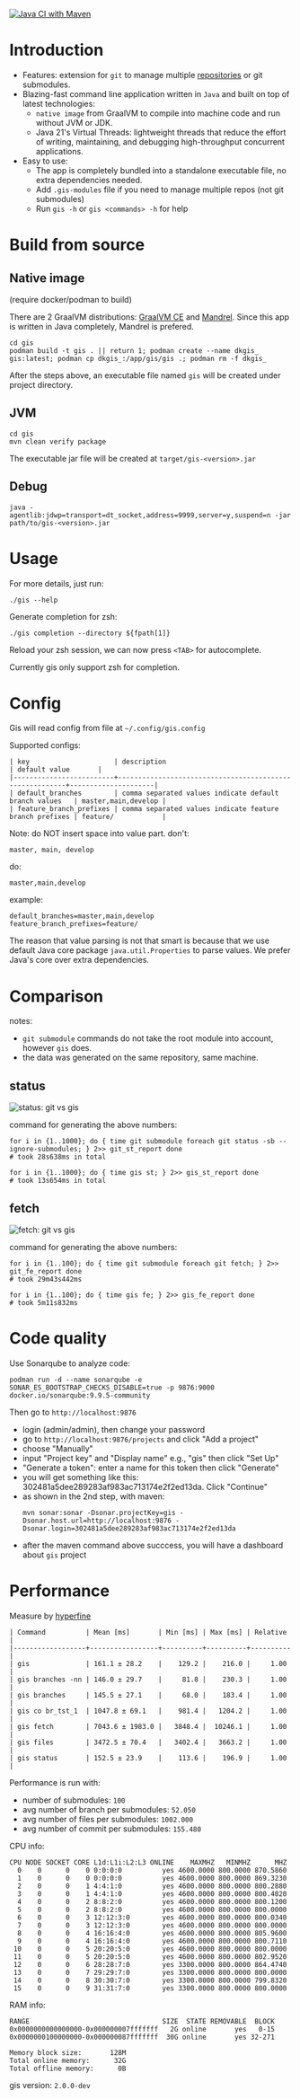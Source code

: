[![Java CI with Maven](https://github.com/nqminhuit/gis/actions/workflows/maven.yml/badge.svg?branch=master&style=flat-square)](https://github.com/nqminhuit/gis/actions/workflows/maven.yml)

# Introduction
- Features: extension for `git` to manage multiple [repositories](https://github.com/nqminhuit/gis/issues/14) or git submodules.
- Blazing-fast command line application written in `Java` and built on top of latest technologies:
    - `native image` from GraalVM to compile into machine code and run without JVM or JDK.
    - Java 21's Virtual Threads: lightweight threads that reduce the effort of writing, maintaining, and debugging high-throughput concurrent applications.
- Easy to use:
    - The app is completely bundled into a standalone executable file, no extra dependencies needed.
    - Add `.gis-modules` file if you need to manage multiple repos (not git submodules)
    - Run `gis -h` or `gis <commands> -h` for help

# Build from source

## Native image
(require docker/podman to build)

There are 2 GraalVM distributions: [GraalVM CE](https://www.graalvm.org/22.0/docs/getting-started/) and [Mandrel](https://developers.redhat.com/blog/2021/04/14/mandrel-a-specialized-distribution-of-graalvm-for-quarkus). Since this app is written in Java completely, Mandrel is prefered.

```shell script
cd gis
podman build -t gis . || return 1; podman create --name dkgis_ gis:latest; podman cp dkgis_:/app/gis/gis .; podman rm -f dkgis_
```
After the steps above, an executable file named `gis` will be created under project directory.

## JVM

```shell script
cd gis
mvn clean verify package
```
The executable jar file will be created at `target/gis-<version>.jar`

## Debug

```
java -agentlib:jdwp=transport=dt_socket,address=9999,server=y,suspend=n -jar path/to/gis-<version>.jar
```

# Usage

For more details, just run:
```shell script
./gis --help
```

Generate completion for zsh:
```
./gis completion --directory ${fpath[1]}
```
Reload your zsh session, we can now press `<TAB>` for autocomplete.

Currently gis only support zsh for completion.

# Config

Gis will read config from file at `~/.config/gis.config`

Supported configs:
```
| key                     | description                                             | default value       |
|-------------------------+---------------------------------------------------------+---------------------|
| default_branches        | comma separated values indicate default branch values   | master,main,develop |
| feature_branch_prefixes | comma separated values indicate feature branch prefixes | feature/            |
```

Note: do NOT insert space into value part.
don't:
```
master, main, develop
```

do:
```
master,main,develop
```

example:
```
default_branches=master,main,develop
feature_branch_prefixes=feature/
```

The reason that value parsing is not that smart is because that we use default Java core package `java.util.Properties` to parse values. We prefer Java's core over extra dependencies.


# Comparison

notes:
- `git submodule` commands do not take the root module into account, however `gis` does.
- the data was generated on the same repository, same machine.

## status

![status: git vs gis](assets/git_vs_gis.svg)

command for generating the above numbers:
```shell script
for i in {1..1000}; do { time git submodule foreach git status -sb --ignore-submodules; } 2>> git_st_report done
# took 28s638ms in total

for i in {1..1000}; do { time gis st; } 2>> gis_st_report done
# took 13s654ms in total
```

## fetch

![fetch: git vs gis](assets/fetch_git_vs_gis.svg)

command for generating the above numbers:
```shell script
for i in {1..100}; do { time git submodule foreach git fetch; } 2>> git_fe_report done
# took 29m43s442ms

for i in {1..100}; do { time gis fe; } 2>> gis_fe_report done
# took 5m11s832ms
```

# Code quality

Use Sonarqube to analyze code:
```shell script
podman run -d --name sonarqube -e SONAR_ES_BOOTSTRAP_CHECKS_DISABLE=true -p 9876:9000 docker.io/sonarqube:9.9.5-community
```

Then go to `http://localhost:9876`
- login (admin/admin), then change your password
- go to `http://localhost:9876/projects` and click "Add a project"
- choose "Manually"
- input "Project key" and "Display name" e.g., "gis" then click "Set Up"
- "Generate a token": enter a name for this token then click "Generate"
- you will get something like this: 302481a5dee289283af983ac713174e2f2ed13da. Click "Continue"
- as shown in the 2nd step, with maven:
    ```shell script
    mvn sonar:sonar -Dsonar.projectKey=gis -Dsonar.host.url=http://localhost:9876 -Dsonar.login=302481a5dee289283af983ac713174e2f2ed13da
    ```
- after the maven command above succcess, you will have a dashboard about `gis` project

# Performance

Measure by [hyperfine](https://github.com/sharkdp/hyperfine)

```
| Command          | Mean [ms]       | Min [ms] | Max [ms] | Relative |
|------------------+-----------------+----------+----------+----------|
| gis              | 161.1 ± 28.2    |    129.2 |    216.0 |     1.00 |
| gis branches -nn | 146.0 ± 29.7    |     81.8 |    230.3 |     1.00 |
| gis branches     | 145.5 ± 27.1    |     68.0 |    183.4 |     1.00 |
| gis co br_tst_1  | 1047.8 ± 69.1   |    981.4 |   1204.2 |     1.00 |
| gis fetch        | 7043.6 ± 1983.0 |   3848.4 |  10246.1 |     1.00 |
| gis files        | 3472.5 ± 70.4   |   3402.4 |   3663.2 |     1.00 |
| gis status       | 152.5 ± 23.9    |    113.6 |    196.9 |     1.00 |
```


Performance is run with:
- number of submodules: `100`
- avg number of branch per submodules: `52.050`
- avg number of files per submodules: `1002.000`
- avg number of commit per submodules: `155.480`


CPU info:
```
CPU NODE SOCKET CORE L1d:L1i:L2:L3 ONLINE    MAXMHZ   MINMHZ      MHZ
  0    0      0    0 0:0:0:0          yes 4600.0000 800.0000 870.5860
  1    0      0    0 0:0:0:0          yes 4600.0000 800.0000 869.3230
  2    0      0    1 4:4:1:0          yes 4600.0000 800.0000 800.2880
  3    0      0    1 4:4:1:0          yes 4600.0000 800.0000 800.4020
  4    0      0    2 8:8:2:0          yes 4600.0000 800.0000 800.1200
  5    0      0    2 8:8:2:0          yes 4600.0000 800.0000 800.0000
  6    0      0    3 12:12:3:0        yes 4600.0000 800.0000 800.0340
  7    0      0    3 12:12:3:0        yes 4600.0000 800.0000 800.0000
  8    0      0    4 16:16:4:0        yes 4600.0000 800.0000 805.9600
  9    0      0    4 16:16:4:0        yes 4600.0000 800.0000 800.7110
 10    0      0    5 20:20:5:0        yes 4600.0000 800.0000 800.0000
 11    0      0    5 20:20:5:0        yes 4600.0000 800.0000 802.9520
 12    0      0    6 28:28:7:0        yes 3300.0000 800.0000 864.4740
 13    0      0    7 29:29:7:0        yes 3300.0000 800.0000 800.0000
 14    0      0    8 30:30:7:0        yes 3300.0000 800.0000 799.8320
 15    0      0    9 31:31:7:0        yes 3300.0000 800.0000 800.0000
```

RAM info:
```
RANGE                                 SIZE  STATE REMOVABLE  BLOCK
0x0000000000000000-0x000000007fffffff   2G online       yes   0-15
0x0000000100000000-0x000000087fffffff  30G online       yes 32-271

Memory block size:       128M
Total online memory:      32G
Total offline memory:      0B
```


gis version: `2.0.0-dev`
